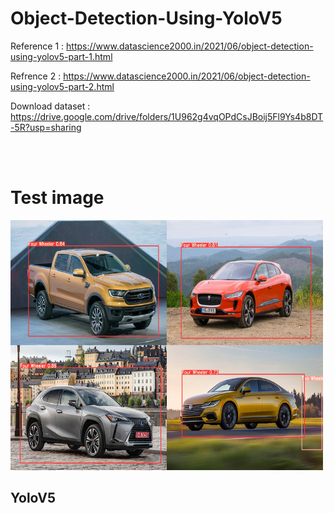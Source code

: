 # Object-Detection-Using-YoloV5

Reference 1 : https://www.datascience2000.in/2021/06/object-detection-using-yolov5-part-1.html

Refrence 2 : https://www.datascience2000.in/2021/06/object-detection-using-yolov5-part-2.html

Download dataset : https://drive.google.com/drive/folders/1U962g4vqOPdCsJBoij5Fl9Ys4b8DT-5R?usp=sharing

<br>
<br>

<h1>Test image</h1>

<img src="custom_pred_img.jpg" height=400 width=500 />

<h2>YoloV5</h2>
